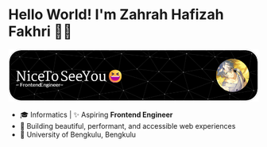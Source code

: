 # Hello World! I'm Zahrah Hafizah Fakhri 👋🏻

![Banner-Zara](img/Banner-Github-2.png)

- 🎓 Informatics | ✨ Aspiring **Frontend Engineer**
- 💭 Building beautiful, performant, and accessible web experiences
- 🏫 University of Bengkulu, Bengkulu
